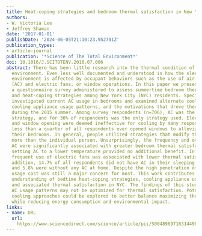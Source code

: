 ```yaml
---
title: Heat-coping strategies and bedroom thermal satisfaction in New York City
authors:
- W. Victoria Lee
- Jeffrey Shaman
date: '2017-01-01'
publishDate: '2024-06-05T21:10:23.952701Z'
publication_types:
- article-journal
publication: '*Science of The Total Environment*'
doi: 10.1016/J.SCITOTENV.2016.07.006
abstract: There has been little research into the thermal condition of the sleeping
  environment. Even less well documented and understood is how the sleeping thermal
  environment is affected by occupant behaviors such as the use of air-conditioning
  (AC) and electric fans, or window operations. In this paper we present results from
  a questionnaire survey administered to assess summertime bedroom thermal satisfaction
  and heat-coping strategies among New York City (NYC) residents. Specifically, we
  investigated current AC usage in bedrooms and examined alternate cooling strategies,
  cooling appliance usage patterns, and the motivations that drove these patterns
  during the 2015 summer. Among survey respondents (n=706), AC was the preferred heat-coping
  strategy, and for 30% of respondents was the only strategy used. Electric fan use
  and window opening were deemed ineffective for cooling by many respondents. Indeed,
  less than a quarter of all respondents ever opened windows to alleviate heat in
  their bedrooms. In general, people utilized strategies that modify the environment
  more than the individual person. Unsurprisingly, the frequency and overall use of
  AC were significantly associated with greater bedroom thermal satisfaction; however,
  setting AC to a lower temperature provided no additional benefit. In contrast, more
  frequent use of electric fans was associated with lower thermal satisfaction. In
  addition, 14.7% of all respondents did not have AC in their sleeping environment
  and 5.8% were without any AC at home. Despite the high penetration of AC ownership,
  usage cost was still a major concern for most. This work contributes to a better
  understanding of bedtime heat-coping strategies, cooling appliance usage patterns,
  and associated thermal satisfaction in NYC. The findings of this study suggest resident
  AC usage patterns may not be optimized for thermal satisfaction. Potential alternative
  cooling approaches could be explored to better balance maximizing thermal comfort
  while reducing energy consumption and environmental impact.
links:
- name: URL
  url: 
    https://www.sciencedirect.com/science/article/pii/S0048969716314498?casa_token=SSYiR0DssnsAAAAA:HBETeZqxkwvgQoJQREtboFv-HFso9n8erVarRrv7WVwVUK81bJLtsTui9aMYTLP5n6n9KWC24g
---
```

